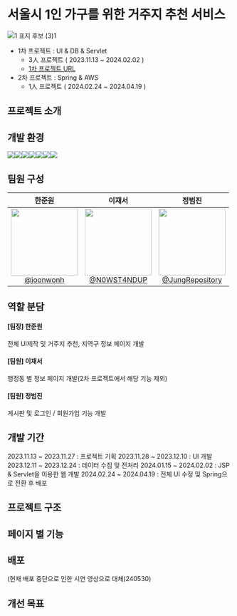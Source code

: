 # 서울시 1인 가구를 위한 거주지 추천 서비스
![1  표지 후보 (3)1](https://github.com/user-attachments/assets/a962baed-9f70-4f3f-8f60-2ee251b0ca23)
- 1차 프로젝트 : UI & DB & Servlet
  - 3人 프로젝트 ( 2023.11.13 ~ 2024.02.02 )
  - [1차 프로젝트 URL](https://github.com/joonwonh/WhereHouse-server)
- 2차 프로젝트 : Spring & AWS
  - 1人 프로젝트 ( 2024.02.24 ~ 2024.04.19 )


## 프로젝트 소개

## 개발 환경
<img src="https://img.shields.io/badge/java-007396?style=for-the-badge&logo=java&logoColor=white"/><img src="https://img.shields.io/badge/Spring-6DB33F?style=for-the-badge&logo=Spring&logoColor=white"><img src="https://img.shields.io/badge/ORACLE-F80000?style=for-the-badge&logo=oracle&logoColor=white"/><img src="https://img.shields.io/badge/HTML5-E34F26?style=for-the-badge&logo=HTML5&logoColor=white"><img src="https://img.shields.io/badge/CSS3-1572B6?style=for-the-badge&logo=CSS3&logoColor=white"><img src="https://img.shields.io/badge/JavaScript-F7DF1E?style=for-the-badge&logo=JavaScript&logoColor=white"><img src="https://img.shields.io/badge/Amazon%20EC2-FF9900?style=for-the-badge&logo=Amazon%20EC2&logoColor=white">

## 팀원 구성
<div align="center">

| **한준원** | **이재서** | **정범진**
| :------: |  :------: | :------: |
| [<img src="https://avatars.githubusercontent.com/u/96328871?v=4" height=150 width=150> <br/> @joonwonh](https://github.com/joonwonh) | [<img src="https://avatars.githubusercontent.com/u/153244723?v=4" height=150 width=150> <br/> @N0WST4NDUP](https://github.com/N0WST4NDUP) | [<img src="https://avatars.githubusercontent.com/u/85886967?v=4" height=150 width=150> <br/> @JungRepository](https://github.com/JungRepository) |

</div>

## 역할 분담

#### [팀장] 한준원
전체 UI제작 및 거주지 추천, 지역구 정보 페이지 개발

#### [팀원] 이재서
행정동 별 정보 페이지 개발(2차 프로젝트에서 해당 기능 제외)

#### [팀원] 정범진
게시판 및 로그인 / 회원가입 기능 개발


## 개발 기간 
2023.11.13 ~ 2023.11.27 : 프로젝트 기획
2023.11.28 ~ 2023.12.10 : UI 개발
2023.12.11 ~ 2023.12.24 : 데이터 수집 및 전처리
2024.01.15 ~ 2024.02.02 : JSP & Servlet을 이용한 웹 개발
2024.02.24 ~ 2024.04.19 : 전체 UI 수정 및 Spring으로 전환 후 배포
## 프로젝트 구조

## 페이지 별 기능

## 배포
(현재 배포 중단으로 인한 시연 영상으로 대체(240530)

## 개선 목표





















